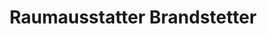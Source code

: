 ---
title: "Raumausstatter Brandstetter"
url: /persenbeug/raumausstatter-brandstetter/
shop: Gardinen
---